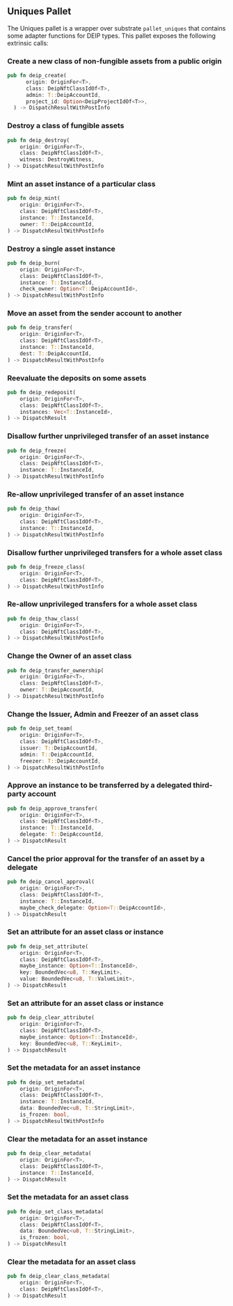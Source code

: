 ## Uniques Pallet

The Uniques pallet is a wrapper over substrate `pallet_uniques` that contains some adapter functions for DEIP types.
This pallet exposes the following extrinsic calls:


### Create a new class of non-fungible assets from a public origin

```rust
pub fn deip_create(
      origin: OriginFor<T>,
      class: DeipNftClassIdOf<T>,
      admin: T::DeipAccountId,
      project_id: Option<DeipProjectIdOf<T>>,
  ) -> DispatchResultWithPostInfo
```


### Destroy a class of fungible assets

```rust
pub fn deip_destroy(
    origin: OriginFor<T>,
    class: DeipNftClassIdOf<T>,
    witness: DestroyWitness,
) -> DispatchResultWithPostInfo
```


### Mint an asset instance of a particular class

```rust
pub fn deip_mint(
    origin: OriginFor<T>,
    class: DeipNftClassIdOf<T>,
    instance: T::InstanceId,
    owner: T::DeipAccountId,
) -> DispatchResultWithPostInfo
```


### Destroy a single asset instance

```rust
pub fn deip_burn(
    origin: OriginFor<T>,
    class: DeipNftClassIdOf<T>,
    instance: T::InstanceId,
    check_owner: Option<T::DeipAccountId>,
) -> DispatchResultWithPostInfo
```


### Move an asset from the sender account to another

```rust
pub fn deip_transfer(
    origin: OriginFor<T>,
    class: DeipNftClassIdOf<T>,
    instance: T::InstanceId,
    dest: T::DeipAccountId,
) -> DispatchResultWithPostInfo
```


### Reevaluate the deposits on some assets

```rust
pub fn deip_redeposit(
    origin: OriginFor<T>,
    class: DeipNftClassIdOf<T>,
    instances: Vec<T::InstanceId>,
) -> DispatchResult
```


### Disallow further unprivileged transfer of an asset instance

```rust
pub fn deip_freeze(
    origin: OriginFor<T>,
    class: DeipNftClassIdOf<T>,
    instance: T::InstanceId,
) -> DispatchResultWithPostInfo
```


### Re-allow unprivileged transfer of an asset instance

```rust
pub fn deip_thaw(
    origin: OriginFor<T>,
    class: DeipNftClassIdOf<T>,
    instance: T::InstanceId,
) -> DispatchResultWithPostInfo
```


### Disallow further unprivileged transfers for a whole asset class

```rust
pub fn deip_freeze_class(
    origin: OriginFor<T>,
    class: DeipNftClassIdOf<T>,
) -> DispatchResultWithPostInfo
```


### Re-allow unprivileged transfers for a whole asset class

```rust
pub fn deip_thaw_class(
    origin: OriginFor<T>,
    class: DeipNftClassIdOf<T>,
) -> DispatchResultWithPostInfo 
```


### Change the Owner of an asset class

```rust
pub fn deip_transfer_ownership(
    origin: OriginFor<T>,
    class: DeipNftClassIdOf<T>,
    owner: T::DeipAccountId,
) -> DispatchResultWithPostInfo
```


### Change the Issuer, Admin and Freezer of an asset class

```rust
pub fn deip_set_team(
    origin: OriginFor<T>,
    class: DeipNftClassIdOf<T>,
    issuer: T::DeipAccountId,
    admin: T::DeipAccountId,
    freezer: T::DeipAccountId,
) -> DispatchResultWithPostInfo
```


### Approve an instance to be transferred by a delegated third-party account

```rust
pub fn deip_approve_transfer(
    origin: OriginFor<T>,
    class: DeipNftClassIdOf<T>,
    instance: T::InstanceId,
    delegate: T::DeipAccountId,
) -> DispatchResult
```


### Cancel the prior approval for the transfer of an asset by a delegate

```rust
pub fn deip_cancel_approval(
    origin: OriginFor<T>,
    class: DeipNftClassIdOf<T>,
    instance: T::InstanceId,
    maybe_check_delegate: Option<T::DeipAccountId>,
) -> DispatchResult
```


### Set an attribute for an asset class or instance

```rust
pub fn deip_set_attribute(
    origin: OriginFor<T>,
    class: DeipNftClassIdOf<T>,
    maybe_instance: Option<T::InstanceId>,
    key: BoundedVec<u8, T::KeyLimit>,
    value: BoundedVec<u8, T::ValueLimit>,
) -> DispatchResult
```


### Set an attribute for an asset class or instance

```rust
pub fn deip_clear_attribute(
    origin: OriginFor<T>,
    class: DeipNftClassIdOf<T>,
    maybe_instance: Option<T::InstanceId>,
    key: BoundedVec<u8, T::KeyLimit>,
) -> DispatchResult
```


### Set the metadata for an asset instance

```rust
pub fn deip_set_metadata(
    origin: OriginFor<T>,
    class: DeipNftClassIdOf<T>,
    instance: T::InstanceId,
    data: BoundedVec<u8, T::StringLimit>,
    is_frozen: bool,
) -> DispatchResultWithPostInfo
```


### Clear the metadata for an asset instance

```rust
pub fn deip_clear_metadata(
    origin: OriginFor<T>,
    class: DeipNftClassIdOf<T>,
    instance: T::InstanceId,
) -> DispatchResult
```


### Set the metadata for an asset class

```rust
pub fn deip_set_class_metadata(
    origin: OriginFor<T>,
    class: DeipNftClassIdOf<T>,
    data: BoundedVec<u8, T::StringLimit>,
    is_frozen: bool,
) -> DispatchResult
```


### Clear the metadata for an asset class

```rust
pub fn deip_clear_class_metadata(
    origin: OriginFor<T>,
    class: DeipNftClassIdOf<T>,
) -> DispatchResult
```